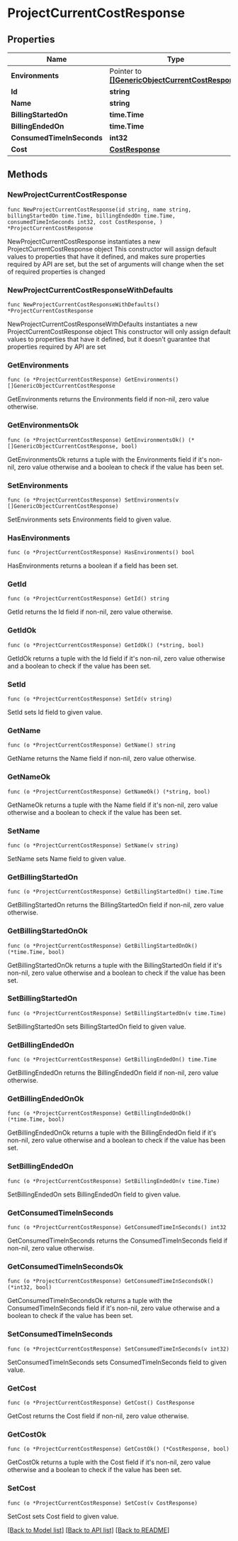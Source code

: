 # ProjectCurrentCostResponse

## Properties

Name | Type | Description | Notes
------------ | ------------- | ------------- | -------------
**Environments** | Pointer to [**[]GenericObjectCurrentCostResponse**](GenericObjectCurrentCostResponse.md) |  | [optional] 
**Id** | **string** |  | 
**Name** | **string** |  | 
**BillingStartedOn** | **time.Time** |  | 
**BillingEndedOn** | **time.Time** |  | 
**ConsumedTimeInSeconds** | **int32** |  | 
**Cost** | [**CostResponse**](CostResponse.md) |  | 

## Methods

### NewProjectCurrentCostResponse

`func NewProjectCurrentCostResponse(id string, name string, billingStartedOn time.Time, billingEndedOn time.Time, consumedTimeInSeconds int32, cost CostResponse, ) *ProjectCurrentCostResponse`

NewProjectCurrentCostResponse instantiates a new ProjectCurrentCostResponse object
This constructor will assign default values to properties that have it defined,
and makes sure properties required by API are set, but the set of arguments
will change when the set of required properties is changed

### NewProjectCurrentCostResponseWithDefaults

`func NewProjectCurrentCostResponseWithDefaults() *ProjectCurrentCostResponse`

NewProjectCurrentCostResponseWithDefaults instantiates a new ProjectCurrentCostResponse object
This constructor will only assign default values to properties that have it defined,
but it doesn't guarantee that properties required by API are set

### GetEnvironments

`func (o *ProjectCurrentCostResponse) GetEnvironments() []GenericObjectCurrentCostResponse`

GetEnvironments returns the Environments field if non-nil, zero value otherwise.

### GetEnvironmentsOk

`func (o *ProjectCurrentCostResponse) GetEnvironmentsOk() (*[]GenericObjectCurrentCostResponse, bool)`

GetEnvironmentsOk returns a tuple with the Environments field if it's non-nil, zero value otherwise
and a boolean to check if the value has been set.

### SetEnvironments

`func (o *ProjectCurrentCostResponse) SetEnvironments(v []GenericObjectCurrentCostResponse)`

SetEnvironments sets Environments field to given value.

### HasEnvironments

`func (o *ProjectCurrentCostResponse) HasEnvironments() bool`

HasEnvironments returns a boolean if a field has been set.

### GetId

`func (o *ProjectCurrentCostResponse) GetId() string`

GetId returns the Id field if non-nil, zero value otherwise.

### GetIdOk

`func (o *ProjectCurrentCostResponse) GetIdOk() (*string, bool)`

GetIdOk returns a tuple with the Id field if it's non-nil, zero value otherwise
and a boolean to check if the value has been set.

### SetId

`func (o *ProjectCurrentCostResponse) SetId(v string)`

SetId sets Id field to given value.


### GetName

`func (o *ProjectCurrentCostResponse) GetName() string`

GetName returns the Name field if non-nil, zero value otherwise.

### GetNameOk

`func (o *ProjectCurrentCostResponse) GetNameOk() (*string, bool)`

GetNameOk returns a tuple with the Name field if it's non-nil, zero value otherwise
and a boolean to check if the value has been set.

### SetName

`func (o *ProjectCurrentCostResponse) SetName(v string)`

SetName sets Name field to given value.


### GetBillingStartedOn

`func (o *ProjectCurrentCostResponse) GetBillingStartedOn() time.Time`

GetBillingStartedOn returns the BillingStartedOn field if non-nil, zero value otherwise.

### GetBillingStartedOnOk

`func (o *ProjectCurrentCostResponse) GetBillingStartedOnOk() (*time.Time, bool)`

GetBillingStartedOnOk returns a tuple with the BillingStartedOn field if it's non-nil, zero value otherwise
and a boolean to check if the value has been set.

### SetBillingStartedOn

`func (o *ProjectCurrentCostResponse) SetBillingStartedOn(v time.Time)`

SetBillingStartedOn sets BillingStartedOn field to given value.


### GetBillingEndedOn

`func (o *ProjectCurrentCostResponse) GetBillingEndedOn() time.Time`

GetBillingEndedOn returns the BillingEndedOn field if non-nil, zero value otherwise.

### GetBillingEndedOnOk

`func (o *ProjectCurrentCostResponse) GetBillingEndedOnOk() (*time.Time, bool)`

GetBillingEndedOnOk returns a tuple with the BillingEndedOn field if it's non-nil, zero value otherwise
and a boolean to check if the value has been set.

### SetBillingEndedOn

`func (o *ProjectCurrentCostResponse) SetBillingEndedOn(v time.Time)`

SetBillingEndedOn sets BillingEndedOn field to given value.


### GetConsumedTimeInSeconds

`func (o *ProjectCurrentCostResponse) GetConsumedTimeInSeconds() int32`

GetConsumedTimeInSeconds returns the ConsumedTimeInSeconds field if non-nil, zero value otherwise.

### GetConsumedTimeInSecondsOk

`func (o *ProjectCurrentCostResponse) GetConsumedTimeInSecondsOk() (*int32, bool)`

GetConsumedTimeInSecondsOk returns a tuple with the ConsumedTimeInSeconds field if it's non-nil, zero value otherwise
and a boolean to check if the value has been set.

### SetConsumedTimeInSeconds

`func (o *ProjectCurrentCostResponse) SetConsumedTimeInSeconds(v int32)`

SetConsumedTimeInSeconds sets ConsumedTimeInSeconds field to given value.


### GetCost

`func (o *ProjectCurrentCostResponse) GetCost() CostResponse`

GetCost returns the Cost field if non-nil, zero value otherwise.

### GetCostOk

`func (o *ProjectCurrentCostResponse) GetCostOk() (*CostResponse, bool)`

GetCostOk returns a tuple with the Cost field if it's non-nil, zero value otherwise
and a boolean to check if the value has been set.

### SetCost

`func (o *ProjectCurrentCostResponse) SetCost(v CostResponse)`

SetCost sets Cost field to given value.



[[Back to Model list]](../README.md#documentation-for-models) [[Back to API list]](../README.md#documentation-for-api-endpoints) [[Back to README]](../README.md)


